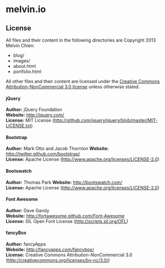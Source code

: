 melvin.io
=========

License
-------

All files and their content in the following directories are Copyright 2013 Melvin Chien:
* blog/
* images/
* about.html
* portfolio.html

All other files and their content are licensed under the [Creative Commons Attribution-NonCommercial 3.0 license](http://creativecommons.org/licenses/by-nc/3.0/) unless otherwise stated.

#### jQuery
**Author:** jQuery Foundation  
**Website:** <http://jquery.com/>  
**License:** MIT License (http://github.com/jquery/jquery/blob/master/MIT-LICENSE.txt)

#### Bootstrap
**Author:** Mark Otto and Jacob Thornton
**Website:** <http://twitter.github.com/bootstrap/>  
**License:** Apache License (http://www.apache.org/licenses/LICENSE-2.0)  

#### Bootswatch
**Author:** Thomas Park
**Website:** <http://bootswatch.com/>  
**License:** Apache License (http://www.apache.org/licenses/LICENSE-2.0)  

#### Font Awesome
**Author:** Dave Gandy  
**Website:** <http://fortawesome.github.com/Font-Awesome>  
**License:** SIL Open Font License (http://scripts.sil.org/OFL)  

#### fancyBox
**Author:** fancyApps  
**Website:** <http://fancyapps.com/fancybox/>  
**License:** Creative Commons Attribution-NonCommercial 3.0 (http://creativecommons.org/licenses/by-nc/3.0/)  